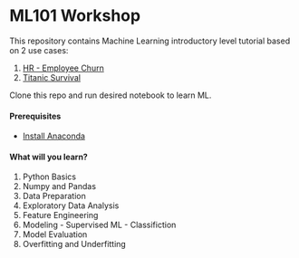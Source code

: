 # ML101 Workshop
This repository contains Machine Learning introductory level tutorial based on 2 use cases:
1. [HR - Employee Churn](https://github.com/ssuleyma/ML101_Workshop/blob/main/HR_Employee_Attrition_Bootcamp.ipynb)
2. [Titanic Survival](https://github.com/ssuleyma/ML101_Workshop/blob/main/Titanic_Bootcamp.ipynb)

Clone this repo and run desired notebook to learn ML.

#### Prerequisites
- [Install Anaconda](https://docs.anaconda.com/anaconda/install/index.html) 

#### What will you learn?
1. Python Basics
2. Numpy and Pandas
3. Data Preparation
4. Exploratory Data Analysis
5. Feature Engineering
6. Modeling - Supervised ML - Classifiction 
7. Model Evaluation
8. Overfitting and Underfitting
